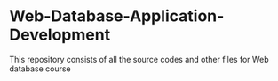 # Web-Database-Application-Development
This repository consists of all the source codes and other files for Web database course
